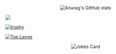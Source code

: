 <div align="center">

![Anurag's GitHub stats](https://github-readme-stats.vercel.app/api?username=emad555&show_icons=true&theme=radical)

</div>



<a href="https://github.com/anuraghazra/convoychat">
  <img align="center" src="https://github-readme-stats.vercel.app/api/pin/?username=anuraghazra&repo=convoychat" />
</a>



[![trophy](https://github-profile-trophy.vercel.app/?username=ryo-ma&theme=onedark)]([https://github.com/ryo-ma/github-profile-trophy](https://www.emad-alomari.com/))




   [![Top Langs](https://github-readme-stats.vercel.app/api/top-langs/?username=emad555&hide_progress=true)]([https://github.com/anuraghazra/github-readme-stats](https://www.emad-alomari.com/))


<div align="center">
<img src="https://readme-jokes.vercel.app/api" alt="Jokes Card" />

</div>


<!-- ![](https://komarev.com/ghpvc/?username=emad555&color=green) -->






